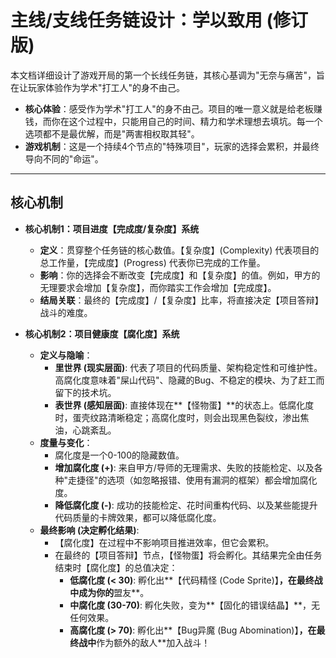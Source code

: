 # 主线/支线任务链设计：学以致用 (修订版)

本文档详细设计了游戏开局的第一个长线任务链，其核心基调为"无奈与痛苦"，旨在让玩家体验作为学术"打工人"的身不由己。

*   **核心体验**：感受作为学术"打工人"的身不由己。项目的唯一意义就是给老板赚钱，而你在这个过程中，只能用自己的时间、精力和学术理想去填坑。每一个选项都不是最优解，而是"两害相权取其轻"。
*   **游戏机制**：这是一个持续4个节点的"特殊项目"，玩家的选择会累积，并最终导向不同的"命运"。

---

## 核心机制

*   **核心机制1：项目进度【完成度/复杂度】系统**
    *   **定义**：贯穿整个任务链的核心数值。【复杂度】(Complexity) 代表项目的总工作量，【完成度】(Progress) 代表你已完成的工作量。
    *   **影响**：你的选择会不断改变【完成度】和【复杂度】的值。例如，甲方的无理要求会增加【复杂度】，而你踏实工作会增加【完成度】。
    *   **结局关联**：最终的【完成度】/【复杂度】比率，将直接决定【项目答辩】战斗的难度。

*   **核心机制2：项目健康度【腐化度】系统**
    *   **定义与隐喻**：
        *   **里世界 (现实层面)**: 代表了项目的代码质量、架构稳定性和可维护性。高腐化度意味着"屎山代码"、隐藏的Bug、不稳定的模块、为了赶工而留下的技术坑。
        *   **表世界 (感知层面)**: 直接体现在**【怪物蛋】**的状态上。低腐化度时，蛋壳纹路清晰稳定；高腐化度时，则会出现黑色裂纹，渗出焦油，心跳紊乱。
    *   **度量与变化**：
        *   腐化度是一个0-100的隐藏数值。
        *   **增加腐化度 (+)**: 来自甲方/导师的无理需求、失败的技能检定、以及各种"走捷径"的选项（如忽略报错、使用有漏洞的框架）都会增加腐化度。
        *   **降低腐化度 (-)**: 成功的技能检定、花时间重构代码、以及某些能提升代码质量的卡牌效果，都可以降低腐化度。
    *   **最终影响 (决定孵化结果)**:
        *   【腐化度】在过程中不影响项目推进效率，但它会累积。
        *   在最终的【项目答辩】节点，【怪物蛋】将会孵化。其结果完全由任务结束时【腐化度】的总值决定：
            *   **低腐化度 (< 30)**: 孵化出**【代码精怪 (Code Sprite)】**，在最终战中成为你的**盟友**。
            *   **中腐化度 (30-70)**: 孵化失败，变为**【固化的错误结晶】**，无任何效果。
            *   **高腐化度 (> 70)**: 孵化出**【Bug异魔 (Bug Abomination)】**，在最终战中**作为额外的敌人**加入战斗！

